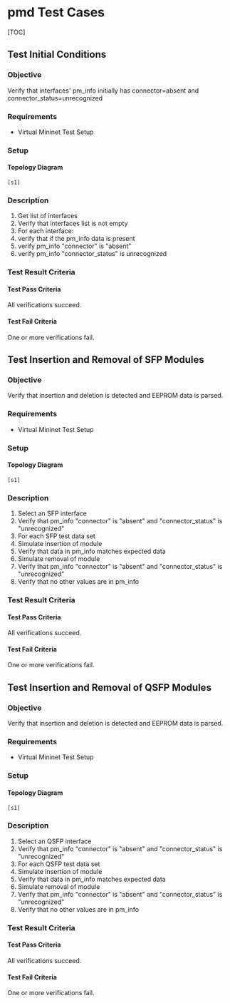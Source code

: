 # pmd Test Cases

[TOC]

## Test Initial Conditions
### Objective
Verify that interfaces' pm\_info initially has connector=absent and connector\_status=unrecognized
### Requirements
 - Virtual Mininet Test Setup
### Setup
#### Topology Diagram
```
[s1]
```
### Description ###
1. Get list of interfaces
2. Verify that interfaces list is not empty
3. For each interface:
  1. verify that if the pm\_info data is present
  2. verify pm\_info "connector" is "absent"
  3. verify pm\_info "connector\_status" is unrecognized
### Test Result Criteria
#### Test Pass Criteria
All verifications succeed.
#### Test Fail Criteria
One or more verifications fail.

## Test Insertion and Removal of SFP Modules
### Objective
Verify that insertion and deletion is detected and EEPROM data is parsed.
### Requirements
 - Virtual Mininet Test Setup
### Setup
#### Topology Diagram
```
[s1]
```
### Description
1. Select an SFP interface
2. Verify that pm\_info "connector" is "absent" and "connector\_status" is "unrecognized"
3. For each SFP test data set
  1. Simulate insertion of module
  2. Verify that data in pm\_info matches expected data
  3. Simulate removal of module
  4. Verify that pm\_info "connector" is "absent" and "connector\_status" is "unrecognized"
  5. Verify that no other values are in pm\_info
### Test Result Criteria
#### Test Pass Criteria
All verifications succeed.
#### Test Fail Criteria
One or more verifications fail.

## Test Insertion and Removal of QSFP Modules
### Objective
Verify that insertion and deletion is detected and EEPROM data is parsed.
### Requirements
 - Virtual Mininet Test Setup
### Setup
#### Topology Diagram
```
[s1]
```
### Description
1. Select an QSFP interface
2. Verify that pm\_info "connector" is "absent" and "connector\_status" is "unrecognized"
3. For each QSFP test data set
  1. Simulate insertion of module
  2. Verify that data in pm\_info matches expected data
  3. Simulate removal of module
  4. Verify that pm\_info "connector" is "absent" and "connector\_status" is "unrecognized"
  5. Verify that no other values are in pm\_info
### Test Result Criteria
#### Test Pass Criteria
All verifications succeed.
#### Test Fail Criteria
One or more verifications fail.
